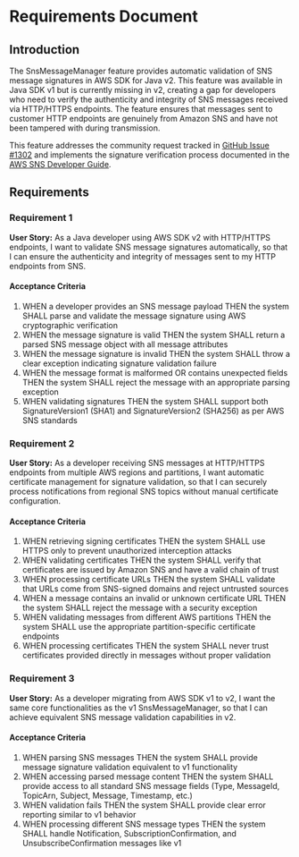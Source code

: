 # Requirements Document

## Introduction

The SnsMessageManager feature provides automatic validation of SNS message signatures in AWS SDK for Java v2. This feature was available in Java SDK v1 but is currently missing in v2, creating a gap for developers who need to verify the authenticity and integrity of SNS messages received via HTTP/HTTPS endpoints. The feature ensures that messages sent to customer HTTP endpoints are genuinely from Amazon SNS and have not been tampered with during transmission.

This feature addresses the community request tracked in [GitHub Issue #1302](https://github.com/aws/aws-sdk-java-v2/issues/1302) and implements the signature verification process documented in the [AWS SNS Developer Guide](https://docs.aws.amazon.com/sns/latest/dg/sns-verify-signature-of-message.html).

## Requirements

### Requirement 1

**User Story:** As a Java developer using AWS SDK v2 with HTTP/HTTPS endpoints, I want to validate SNS message signatures automatically, so that I can ensure the authenticity and integrity of messages sent to my HTTP endpoints from SNS.

#### Acceptance Criteria

1. WHEN a developer provides an SNS message payload THEN the system SHALL parse and validate the message signature using AWS cryptographic verification
2. WHEN the message signature is valid THEN the system SHALL return a parsed SNS message object with all message attributes
3. WHEN the message signature is invalid THEN the system SHALL throw a clear exception indicating signature validation failure
4. WHEN the message format is malformed OR contains unexpected fields THEN the system SHALL reject the message with an appropriate parsing exception
5. WHEN validating signatures THEN the system SHALL support both SignatureVersion1 (SHA1) and SignatureVersion2 (SHA256) as per AWS SNS standards

### Requirement 2

**User Story:** As a developer receiving SNS messages at HTTP/HTTPS endpoints from multiple AWS regions and partitions, I want automatic certificate management for signature validation, so that I can securely process notifications from regional SNS topics without manual certificate configuration.

#### Acceptance Criteria

1. WHEN retrieving signing certificates THEN the system SHALL use HTTPS only to prevent unauthorized interception attacks
2. WHEN validating certificates THEN the system SHALL verify that certificates are issued by Amazon SNS and have a valid chain of trust
3. WHEN processing certificate URLs THEN the system SHALL validate that URLs come from SNS-signed domains and reject untrusted sources
4. WHEN a message contains an invalid or unknown certificate URL THEN the system SHALL reject the message with a security exception
5. WHEN validating messages from different AWS partitions THEN the system SHALL use the appropriate partition-specific certificate endpoints
6. WHEN processing certificates THEN the system SHALL never trust certificates provided directly in messages without proper validation

### Requirement 3

**User Story:** As a developer migrating from AWS SDK v1 to v2, I want the same core functionalities as the v1 SnsMessageManager, so that I can achieve equivalent SNS message validation capabilities in v2.

#### Acceptance Criteria

1. WHEN parsing SNS messages THEN the system SHALL provide message signature validation equivalent to v1 functionality
2. WHEN accessing parsed message content THEN the system SHALL provide access to all standard SNS message fields (Type, MessageId, TopicArn, Subject, Message, Timestamp, etc.)
3. WHEN validation fails THEN the system SHALL provide clear error reporting similar to v1 behavior
4. WHEN processing different SNS message types THEN the system SHALL handle Notification, SubscriptionConfirmation, and UnsubscribeConfirmation messages like v1